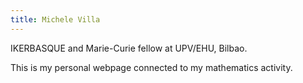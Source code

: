 ```yaml
---
title: Michele Villa
---
```

IKERBASQUE and Marie-Curie fellow at UPV/EHU, Bilbao.

This is my personal webpage connected to my mathematics activity.
